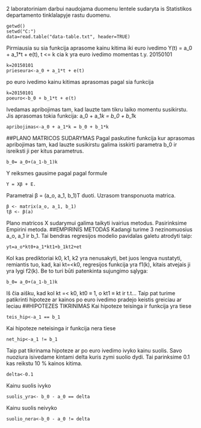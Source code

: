 2 laboratoriniam darbui naudojama duomenu lentele sudaryta is Statistikos departamento tinklalapyje rastu duomenu.
```{r}
getwd()
setwd("C:")
data=read.table("data-table.txt", header=TRUE)
```
Pirmiausia su sia funkcija aprasome kainu kitima iki euro ivedimo Y(t) = a_0 + a_1*t + e(t), t <= k
cia k yra euro ivedimo momentas t.y. 20150101
```{r}
k=20150101
prieseura<-a_0 + a_1*t + e(t)
```
po euro ivedimo kainu kitimas aprasomas pagal sia funkcija
```{r}
k=20150101
poeuro<-b_0 + b_1*t + e(t)
```
Ivedamas apribojimas tam, kad lauzte tam tikru laiko momentu susikirstu. Jis aprasomas tokia funkcija: a_0 + a_1*k = b_0 + b_1*k
```{r}
apribojimas<-a_0 + a_1*k = b_0 + b_1*k
```
##PLANO MATRICOS SUDARYMAS
Pagal paskutine funkcija kur aprasomas apribojimas tam, kad lauzte susikirstu galima isskirti parametra b_0 ir isreiksti ji per kitus parametrus.
```{r}
b_0= a_0+(a_1-b_1)k
```
Y reiksmes gausime pagal pagal formule
```{r}
Y = Xβ + E.
```
Parametrai β = (a_o, a_1, b_1)T duoti. Uzrasom transponuota matrica. 
```{r}
β <- matrix(a_o, a_1, b_1)
tβ <- β(a)
```
Plano matricos X sudarymui galima taikyti ivairius metodus. Pasirinksime Empirini metoda.
##EMPIRINIS METODAS
Kadangi turime 3 nezinomuosius a_o, a_1 ir b_1. Tai bendras regresijos modelio pavidalas galetu atrodyti taip:
```{r}
yt=a_o*kt0+a_1*kt1+b_1kt2+et
```
Kol kas prediktoriai k0, k1, k2 yra nenusakyti, bet juos lengva nustatyti, remiantis tuo, kad,
kai kt=<k0, regresijos funkcija yra f1(k), kitais atvejais ji yra lygi f2(k). Be to turi būti
patenkinta sujungimo sąlyga:
```{r}
b_0= a_0+(a_1-b_1)k
```
Iš čia aišku, kad kol kt =< k0, kt0 ≡ 1, o kt1 ≡ kt ir t.t...
Taip pat turime patikrinti hipoteze ar kainos po euro ivedimo pradejo keistis greiciau ar leciau
##HIPOTEZES TIKRINIMAS
Kai hipoteze teisinga ir funkcija yra tiese
```{r}
teis_hip<-a_1 == b_1
```
Kai hipoteze neteisinga ir funkcija nera tiese
```{r}
net_hip<-a_1 != b_1
```
Taip pat tikrinama hipoteze ar po euro ivedimo ivyko kainu suolis.
Savo nuoziura isivedame kintami delta kuris zymi suolio dydi. Tai parinksime 0.1 kas reikstu 10 % kainos kitima.
```{r}
delta<-0.1
```
Kainu suolis ivyko
```{r}
suolis_yra<- b_0 - a_0 == delta
```
Kainu suolis neivyko
```{r}
suolio_nera<-b_0 - a_0 != delta
```
